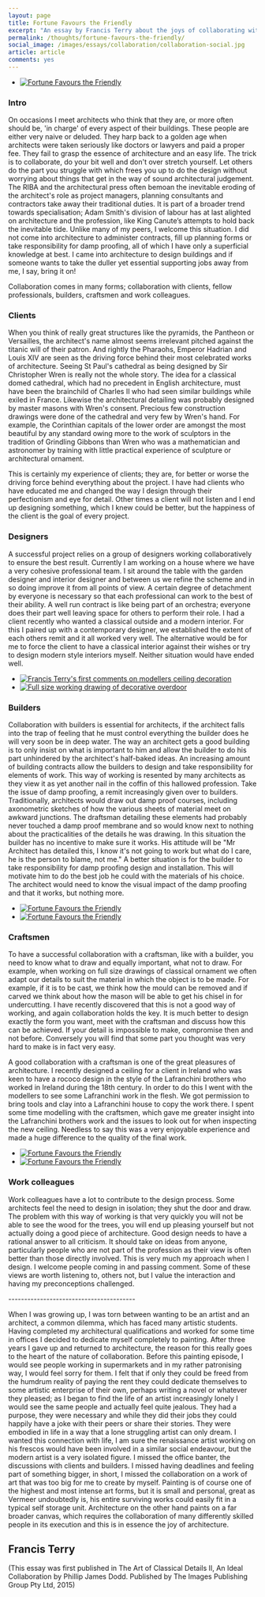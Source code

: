 ```yaml
---
layout: page
title: Fortune Favours the Friendly
excerpt: "An essay by Francis Terry about the joys of collaborating with builders, craftsmen and clients to produce the best classical architecture"
permalink: /thoughts/fortune-favours-the-friendly/
social_image: /images/essays/collaboration/collaboration-social.jpg
article: article
comments: yes
---
```


<ul class="list">
<li class="third">
<a class="fancybox" rel="group" href="/images/essays/collaboration/collaboration.jpg">
<img src="/images/essays/collaboration/collaboration.jpg" alt="Fortune Favours the Friendly" />
</a>
</li>
</ul>

<h3>Intro</h3>
<p>
On occasions I meet architects who think that they are, or more often should be, 'in charge' of every aspect of their buildings.  These people are either very naive or deluded.  They harp back to a golden age when architects were taken seriously like doctors or lawyers and paid a proper fee.  They fail to grasp the essence of architecture and an easy life.  The trick is to collaborate, do your bit well and don't over stretch yourself.  Let others do the part you struggle with which frees you up to do the design without worrying about things that get in the way of sound architectural judgement.  The RIBA and the architectural press often bemoan the inevitable eroding of the architect's role as project managers, planning consultants and contractors take away their traditional duties.  It is part of a broader trend towards specialisation; Adam Smith's division of labour has at last alighted on architecture and the profession, like King Canute’s attempts to hold back the inevitable tide. Unlike many of my peers, I welcome this situation.  I did not come into architecture to administer contracts, fill up planning forms or take responsibility for damp proofing, all of which I have only a superficial knowledge at best.  I came into architecture to design buildings and if someone wants to take the duller yet essential supporting jobs away from me, I say, bring it on!
</p><p>
Collaboration comes in many forms; collaboration with clients, fellow professionals, builders, craftsmen and work colleagues.
</p>

<h3>Clients</h3>
<p>
When you think of really great structures like the pyramids, the Pantheon or Versailles, the architect's name almost seems irrelevant pitched against the titanic will of their patron.  And rightly the Pharaohs, Emperor Hadrian and Louis XIV are seen as the driving force behind their most celebrated works of architecture.  Seeing St Paul's cathedral as being designed by Sir Christopher Wren is really not the whole story. The idea for a classical domed cathedral, which had no precedent in English architecture, must have been the brainchild of Charles II who had seen similar buildings while exiled in France.  Likewise the architectural detailing was probably designed by master masons with Wren's consent.  Precious few construction drawings were done of the cathedral and very few by Wren's hand. For example, the Corinthian capitals of the lower order are amongst the most beautiful by any standard owing more to the work of sculptors in the tradition of Grindling Gibbons than Wren who was a mathematician and astronomer by training with little practical experience of sculpture or architectural ornament.
</p><p>
This is certainly my experience of clients; they are, for better or worse the driving force behind everything about the project.  I have had clients who have educated me and changed the way I design through their perfectionism and eye for detail.  Other times a client will not listen and I end up designing something, which I knew could be better, but the happiness of the client is the goal of every project.
</p>

<h3>Designers</h3>
<p>
A successful project relies on a group of designers working collaboratively to ensure the best result.  Currently I am working on a house where we have a very cohesive professional team.  I sit around the table with the garden designer and interior designer and between us we refine the scheme and in so doing improve it from all points of view.  A certain degree of detachment by everyone is necessary so that each professional can work to the best of their ability. A well run contract is like being part of an orchestra; everyone does their part well leaving space for others to perform their role.  I had a client recently who wanted a classical outside and a modern interior.  For this I paired up with a contemporary designer, we established the extent of each others remit and it all worked very well.  The alternative would be for me to force the client to have a classical interior against their wishes or try to design modern style interiors myself.  Neither situation would have ended well.
</p>

<ul class="list">
<li class="half">
<a class="fancybox" rel="group" href="/images/essays/collaboration/francis-terrys-first-comments-on-modellers-ceiling-decoration.jpg" title="Francis Terry's first comments on modellers ceiling decoration">
<img src="/images/essays/collaboration/thumbs/francis-terrys-first-comments-on-modellers-ceiling-decoration.jpg" alt="Francis Terry's first comments on modellers ceiling decoration" />
</a>
</li>
<li class="half">
<a class="fancybox" rel="group" href="/images/essays/collaboration/working-drawing-of-decorative-overdoor.jpg" title="Full size working drawing of decorative overdoor">
<img src="/images/essays/collaboration/thumbs/working-drawing-of-decorative-overdoor.jpg" alt="Full size working drawing of decorative overdoor" />
</a>
</li>
</ul>

<h3>Builders</h3>
<p>
Collaboration with builders is essential for architects, if the architect falls into the trap of feeling that he must control everything the builder does he will very soon be in deep water. The way an architect gets a good building is to only insist on what is important to him and allow the builder to do his part unhindered by the architect's half-baked ideas. An increasing amount of building contracts allow the builders to design and take responsibility for elements of work. This way of working is resented by many architects as they view it as yet another nail in the coffin of this hallowed profession.  Take the issue of damp proofing, a remit increasingly given over to builders.  Traditionally, architects would draw out damp proof courses, including axonometric sketches of how the various sheets of material meet on awkward junctions.  The draftsman detailing these elements had probably never touched a damp proof membrane and so would know next to nothing about the practicalities of the details he was drawing.  In this situation the builder has no incentive to make sure it works.  His attitude will be "Mr Architect has detailed this, I know it's not going to work but what do I care, he is the person to blame, not me."  A better situation is for the builder to take responsibility for damp proofing design and installation.  This will motivate him to do the best job he could with the materials of his choice. The architect would need to know the visual impact of the damp proofing and that it works, but nothing more. 
</p>

<ul class="list">
<li class="half">
<a class="fancybox" rel="group" href="/images/essays/collaboration/collaboration-in-architecture-58.jpg">
<img src="/images/essays/collaboration/thumbs/collaboration-in-architecture-58.jpg" alt="Fortune Favours the Friendly" />
</a>
</li>
<li class="half">
<a class="fancybox" rel="group" href="/images/essays/collaboration/collaboration-in-architecture-50.jpg">
<img src="/images/essays/collaboration/thumbs/collaboration-in-architecture-50.jpg" alt="Fortune Favours the Friendly" />
</a>
</li>
</ul>

<h3>Craftsmen</h3>
<p>
To have a successful collaboration with a craftsman, like with a builder, you need to know what to draw and equally important, what not to draw.  For example, when working on full size drawings of classical ornament we often adapt our details to suit the material in which the object is to be made.  For example, if it is to be cast, we think how the mould can be removed and if carved we think about how the mason will be able to get his chisel in for undercutting.  I have recently discovered that this is not a good way of working, and again collaboration holds the key.  It is much better to design exactly the form you want, meet with the craftsman and discuss how this can be achieved. If your detail is impossible to make, compromise then and not before.  Conversely you will find that some part you thought was very hard to make is in fact very easy.
</p><p>
A good collaboration with a craftsman is one of the great pleasures of architecture.  I recently designed a ceiling for a client in Ireland who was keen to have a rococo design in the style of the Lafranchini brothers who worked in Ireland during the 18th century.  In order to do this I went with the modellers to see some Lafranchini work in the flesh.  We got permission to bring tools and clay into a Lafranchini house to copy the work there. I spent some time modelling with the craftsmen, which gave me greater insight into the Lafranchini brothers work and the issues to look out for when inspecting the new ceiling. Needless to say this was a very enjoyable experience and made a huge difference to the quality of the final work.
</p>

<ul class="list">
<li class="half">
<a class="fancybox" rel="group" href="/images/essays/collaboration/collaboration-in-architecture-42.jpg">
<img src="/images/essays/collaboration/thumbs/collaboration-in-architecture-42.jpg" alt="Fortune Favours the Friendly" />
</a>
</li>
<li class="half">
<a class="fancybox" rel="group" href="/images/essays/collaboration/collaboration-in-architecture-44.jpg">
<img src="/images/essays/collaboration/thumbs/collaboration-in-architecture-44.jpg" alt="Fortune Favours the Friendly" />
</a>
</li>
</ul>

<h3>Work colleagues</h3>
<p>
Work colleagues have a lot to contribute to the design process. Some architects feel the need to design in isolation; they shut the door and draw.  The problem with this way of working is that very quickly you will not be able to see the wood for the trees, you will end up pleasing yourself but not actually doing a good piece of architecture. Good design needs to have a rational answer to all criticism.  It should take on ideas from anyone, particularly people who are not part of the profession as their view is often better than those directly involved. This is very much my approach when I design.  I welcome people coming in and passing comment.  Some of these views are worth listening to, others not, but I value the interaction and having my preconceptions challenged.
</p>
<p class="break">----------------------------------------</p>
<p>
When I was growing up, I was torn between wanting to be an artist and an architect, a common dilemma, which has faced many artistic students.  Having completed my architectural qualifications and worked for some time in offices I decided to dedicate myself completely to painting.  After three years I gave up and returned to architecture, the reason for this really goes to the heart of the nature of collaboration.  Before this painting episode, I would see people working in supermarkets and in my rather patronising way, I would feel sorry for them.  I felt that if only they could be freed from the humdrum reality of paying the rent they could dedicate themselves to some artistic enterprise of their own, perhaps writing a novel or whatever they pleased; as I began to find the life of an artist increasingly lonely I would see the same people and actually feel quite jealous. They had a purpose, they were necessary and while they did their jobs they could happily have a joke with their peers or share their stories.  They were embodied in life in a way that a lone struggling artist can only dream.  I wanted this connection with life, I am sure the renaissance artist working on his frescos would have been involved in a similar social endeavour, but the modern artist is a very isolated figure.  I missed the office banter, the discussions with clients and builders.  I missed having deadlines and feeling part of something bigger, in short, I missed the collaboration on a work of art that was too big for me to create by myself.  Painting is of course one of the highest and most intense art forms, but it is small and personal, great as Vermeer undoubtedly is, his entire surviving works could easily fit in a typical self storage unit.  Architecture on the other hand paints on a far broader canvas, which requires the collaboration of many differently skilled people in its execution and this is in essence the joy of architecture.
</p>

<h2>
Francis Terry
</h2>
<p>
(This essay was first published in The Art of Classical Details II, An Ideal Collaboration by Phillip James Dodd.  Published by The Images Publishing Group Pty Ltd, 2015)
</p>

<div class="fb-comments" data-href="http://ftanda.co.uk/thoughts/collaboration-in-architecture/" data-width="100%" data-numposts="12"></div>